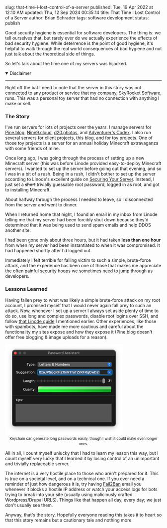 slug: that-time-i-lost-control-of-a-server
published: Tue, 19 Apr 2022 at 12:10 AM
updated: Thu, 12 Sep 2024 00:35:14 
title: That Time I Lost Control of a Server
author: Brian Schrader
tags: software development
status: publish

Good security hygiene is essential for software developers. The thing is: we tell ourselves that, but rarely ever do we actually experience the effects of bad security hygiene. While deterrence is the point of good hygiene, it's helpful to walk through the real world consequences of bad hygiene and not just talk about the theoretical side of things.

So let's talk about the time one of my servers was hijacked.

<details open><summary>Disclaimer</summary>
<hr />
Right off the bat I need to note that the server in this story was not connected to any product or service that my company, <a href="https://skyrocket.software" title="SkyRocket Software">SkyRocket Software</a>, runs. This was a personal toy server that had no connection with anything I make or sell.
</details>

### The Story

I've run servers for lots of projects over the years. I manage servers for [Pine.blog][3], [Nine9.cloud][2], [d20.photos][4], and [Adventurer's Codex][5]. I also run several servers for client projects, this blog, and for toy projects. One of those toy projects is a server for an annual holiday Minecraft extravaganza with some friends of mine.

Once long ago, I was going through the process of setting up a new Minecraft server (this was before Linode provided easy-to-deploy Minecraft servers). I wanted to set up the server before going out that evening, and so I was in a bit of a rush. Being in a rush, I didn't bother to set up the server according to Linode's excellent guide on [Securing Your Server][6]. Instead, I just set a <del>short</del> trivially guessable root password, logged in as root, and got to installing Minecraft.

About halfway through the process I needed to leave, so I disconnected from the server and went to dinner.

When I returned home that night, I found an email in my inbox from Linode telling me that my server had been forcibly shut down because they'd determined that it was being used to send spam emails and help DDOS another site.

I had been gone only about three hours, but it had taken **less than one hour** from when my server had been instantiated to when it was compromised. It had happened shortly after I'd logged out.

Immediately I felt terrible for falling victim to such a simple, brute-force attack, and the experience has been one of those that makes me appreciate the often painful security hoops we sometimes need to jump through as developers.

### Lessons Learned

Having fallen prey to what was likely a simple brute-force attack on my root account, I promised myself that I would never again fall prey to such an attack. Now, whenever I set up a server I always set aside plenty of time to do so, use long and complex passwords, disable root logins over SSH, and follow [that Linode guide][6] I mentioned earlier. Other experiences, like those with spambots, have made me more cautious and careful about the functionality my sites expose and how they expose it (Pine.blog doesn't offer free blogging & image uploads for a reason).

<img src="/images/blog/keychain-access.png" alt="Keychain can generate long passwords easily" style="padding:0;margin:auto;" />
<caption><center><small>Keychain can generate long passwords easily, though I wish it could make even longer ones.</small></center></caption>

All in all, I count myself unlucky that I had to learn my lesson this way, but I count myself very lucky that I learned it by losing control of an unimportant and trivially replaceable server.

The internet is a very hostile place to those who aren't prepared for it. This is true on a societal level, and on a technical one. If you ever need a reminder of just how dangerous it is, try having [Fail2Ban][7] email you whenever it blocks a hostile IP address or watch your access logs for bots trying to break into your site (usually using maliciously crafted Wordpress/Drupal URLS). Things like that happen all day, every day; we just don't usually see them.

Anyway, that's the story. Hopefully everyone reading this takes it to heart so that this story remains but a cautionary tale and nothing more.

[1]: https://www.linode.com/docs/guides/set-up-and-secure/
[2]: https://nine9s.cloud
[3]: https://pine.blog
[4]: https://d20.photos
[5]: https://adventurerscodex.com
[6]: https://www.linode.com/docs/guides/set-up-and-secure/
[7]: https://www.linode.com/docs/guides/using-fail2ban-to-secure-your-server-a-tutorial/

